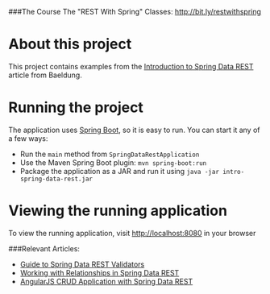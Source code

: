###The Course
The "REST With Spring" Classes: http://bit.ly/restwithspring

# About this project
This project contains examples from the [Introduction to Spring Data REST](http://www.baeldung.com/spring-data-rest-intro) article from Baeldung.

# Running the project
The application uses [Spring Boot](http://projects.spring.io/spring-boot/), so it is easy to run. You can start it any of a few ways:
* Run the `main` method from `SpringDataRestApplication`
* Use the Maven Spring Boot plugin: `mvn spring-boot:run`
* Package the application as a JAR and run it using `java -jar intro-spring-data-rest.jar`

# Viewing the running application
To view the running application, visit [http://localhost:8080](http://localhost:8080) in your browser

###Relevant Articles:
- [Guide to Spring Data REST Validators](http://www.baeldung.com/spring-data-rest-validators)
- [Working with Relationships in Spring Data REST](http://www.baeldung.com/spring-data-rest-relationships)
- [AngularJS CRUD Application with Spring Data REST](http://www.baeldung.com/angularjs-crud-with-spring-data-rest)
